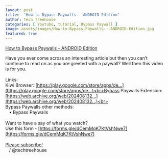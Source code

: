 ```yaml
---
layout: post
title:  "How to Bypass Paywalls - ANDROID Edition"
author: Tech Treehouse
categories: [ Youtube, tutorial, Bypass Paywall ]
image: assets/images/How-to-Bypass-Paywalls---ANDROID-Edition.jpg
featured: true
---
```


[How to Bypass Paywalls - ANDROID Edition](https://youtube.com/watch?v=pe_qZuaCIxI)

Have you ever come across an interesting article but then you can’t continue to read on as you are greeted with a paywall? Well then this video is for you.<br><br>Links:<br>Kiwi Browser: [https://play.google.com/store/apps/de...](https://play.google.com/store/apps/de...)<br>Bypass Paywalls Extension: [https://web.archive.org/web/202408132...](https://web.archive.org/web/202408132...)<br><br>Bypass Paywalls other methods: <br>   • Bypass Paywalls  <br><br>Want to have a say of what you watch?<br>Use this form - [https://forms.gle/dCemMqK7KtVshNwe7](https://forms.gle/dCemMqK7KtVshNwe7)<br><br>[Please subscribe!](https://youtube.com/techtreehouse/?sub_confirmation=1)<br>   / @techtreehouse
